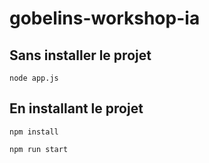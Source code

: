 # gobelins-workshop-ia

## Sans installer le projet
```shell
node app.js
```

## En installant le projet
```shell
npm install
```
```shell
npm run start
```
